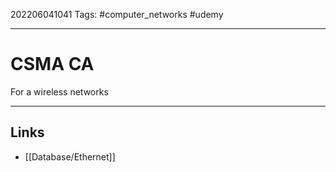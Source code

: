 202206041041
Tags: #computer_networks #udemy

---

# CSMA CA
For a wireless networks

---
## Links
- [[Database/Ethernet]]